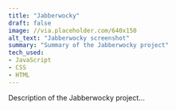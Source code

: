 ```yaml
---
title: "Jabberwocky"
draft: false
image: //via.placeholder.com/640x150
alt_text: "Jabberwocky screenshot"
summary: "Summary of the Jabberwocky project"
tech_used:
- JavaScript
- CSS
- HTML
---
```


Description of the Jabberwocky project...